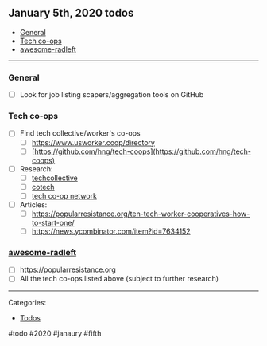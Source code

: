 ## January 5th, 2020 todos

- [General](#general)
- [Tech co-ops](#tech-co-ops)
- [awesome-radleft](#awesome-radleft)

---

### General

- [ ] Look for job listing scapers/aggregation tools on GitHub

### Tech co-ops

- [ ] Find tech collective/worker's co-ops
  - [ ] https://www.usworker.coop/directory
  - [ ] [https://github.com/hng/tech-coops](https://github.com/hng/tech-coops)
- [ ] Research:
  - [ ] [techcollective](https://techcollective.com)
  - [ ] [cotech](https://www.coops.tech/about)
  - [ ] [tech co-op network](https://www.techworker.coop/)
- [ ] Articles:
  - [ ] https://popularresistance.org/ten-tech-worker-cooperatives-how-to-start-one/
  - [ ] https://news.ycombinator.com/item?id=7634152

### [awesome-radleft](projects/awesome-radleft.md)

- [ ] https://popularresistance.org
- [ ] All the tech co-ops listed above (subject to further research)

---

Categories:

- [Todos](todos.md)

#todo #2020 #janaury #fifth
